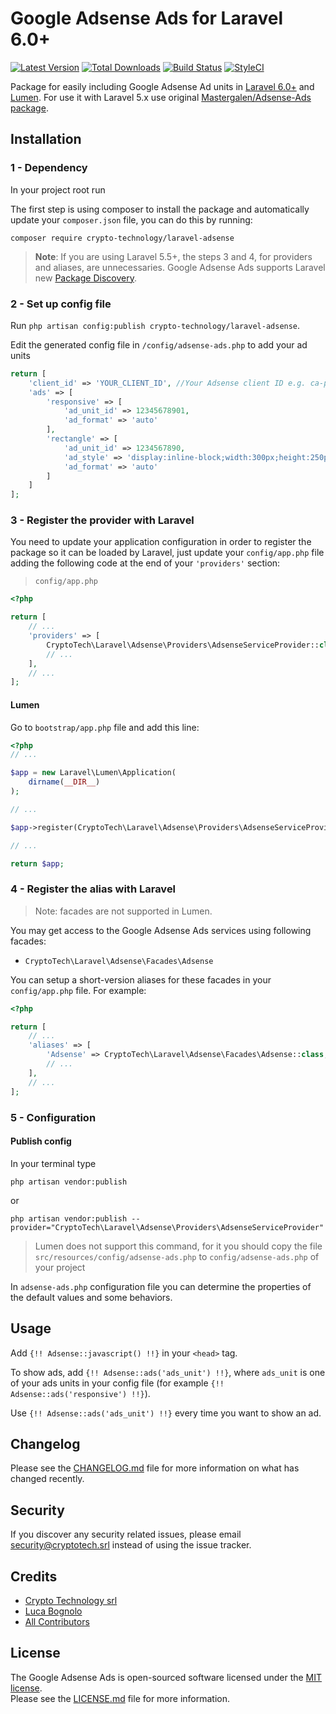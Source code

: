 # Google Adsense Ads for Laravel 6.0+

[![Latest Version][ico-version]][link-packagist]
[![Total Downloads][ico-downloads]][link-downloads]
[![Build Status][ico-travis]][link-travis]
[![StyleCI][ico-styleci]][link-styleci]

Package for easily including Google Adsense Ad units in [Laravel 6.0+](https://laravel.com/) and [Lumen](https://lumen.laravel.com/). For use it with Laravel 5.x use original [Mastergalen/Adsense-Ads package](https://github.com/Mastergalen/Adsense-Ads).

## Installation

### 1 - Dependency

In your project root run

The first step is using composer to install the package and automatically update your `composer.json` file, you can do this by running:

```shell
composer require crypto-technology/laravel-adsense
```

> **Note**: If you are using Laravel 5.5+, the steps 3 and 4, for providers and aliases, are unnecessaries. Google Adsense Ads supports Laravel new [Package Discovery](https://laravel.com/docs/5.5/packages#package-discovery).

### 2 - Set up config file

Run `php artisan config:publish crypto-technology/laravel-adsense`.

Edit the generated config file in `/config/adsense-ads.php` to add your ad units

```php
return [
    'client_id' => 'YOUR_CLIENT_ID', //Your Adsense client ID e.g. ca-pub-9508939161510421
    'ads' => [
        'responsive' => [
            'ad_unit_id' => 12345678901,
            'ad_format' => 'auto'
        ],
        'rectangle' => [
            'ad_unit_id' => 1234567890,
            'ad_style' => 'display:inline-block;width:300px;height:250px',
            'ad_format' => 'auto'
        ]
    ]
];
```

### 3 - Register the provider with Laravel

You need to update your application configuration in order to register the package so it can be loaded by Laravel, just update your `config/app.php` file adding the following code at the end of your `'providers'` section:

> `config/app.php`

```php
<?php

return [
    // ...
    'providers' => [
        CryptoTech\Laravel\Adsense\Providers\AdsenseServiceProvider::class,
        // ...
    ],
    // ...
];
```

#### Lumen

Go to `bootstrap/app.php` file and add this line:

```php
<?php
// ...

$app = new Laravel\Lumen\Application(
    dirname(__DIR__)
);

// ...

$app->register(CryptoTech\Laravel\Adsense\Providers\AdsenseServiceProvider::class);

// ...

return $app;
```

### 4 - Register the alias with Laravel

> Note: facades are not supported in Lumen.

You may get access to the Google Adsense Ads services using following facades:

- `CryptoTech\Laravel\Adsense\Facades\Adsense`

You can setup a short-version aliases for these facades in your `config/app.php` file. For example:

```php
<?php

return [
    // ...
    'aliases' => [
        'Adsense' => CryptoTech\Laravel\Adsense\Facades\Adsense::class,
        // ...
    ],
    // ...
];
```

### 5 - Configuration

#### Publish config

In your terminal type

```shell
php artisan vendor:publish
```

or

```shell
php artisan vendor:publish --provider="CryptoTech\Laravel\Adsense\Providers\AdsenseServiceProvider"
```

> Lumen does not support this command, for it you should copy the file `src/resources/config/adsense-ads.php` to `config/adsense-ads.php` of your project

In `adsense-ads.php` configuration file you can determine the properties of the default values and some behaviors.

## Usage
Add `{!! Adsense::javascript() !!}` in your `<head>` tag.

To show ads, add `{!! Adsense::ads('ads_unit') !!}`, where `ads_unit` is one of your ads units in your config file (for example `{!! Adsense::ads('responsive') !!}`).

Use `{!! Adsense::ads('ads_unit') !!}` every time you want to show an ad.

## Changelog

Please see the [CHANGELOG.md](CHANGELOG.md) file for more information on what has changed recently.

## Security

If you discover any security related issues, please email security@cryptotech.srl instead of using the issue tracker.

## Credits

- [Crypto Technology srl][link-author]
- [Luca Bognolo][link-coauthor]
- [All Contributors][link-contributors]

## License

The Google Adsense Ads is open-sourced software licensed under the [MIT license](https://opensource.org/licenses/MIT).  
Please see the [LICENSE.md](LICENSE.md) file for more information.

[ico-version]: https://img.shields.io/packagist/v/crypto-technology/laravel-adsense.svg?style=flat-square
[ico-downloads]: https://img.shields.io/packagist/dt/crypto-technology/laravel-adsense.svg?style=flat-square
[ico-travis]: https://img.shields.io/travis/crypto-technology/laravel-adsense/master.svg?style=flat-square
[ico-styleci]: https://styleci.io/repos/211677362/shield?style=flat-square

[link-packagist]: https://packagist.org/packages/crypto-technology/laravel-adsense
[link-downloads]: https://packagist.org/packages/crypto-technology/laravel-adsense
[link-travis]: https://travis-ci.org/crypto-technology/laravel-adsense
[link-styleci]: https://styleci.io/repos/211677362
[link-author]: https://cryptotech.srl
[link-coauthor]: https://bogny.eu
[link-contributors]: ../../contributors
